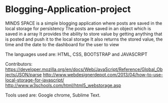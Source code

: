 # Blogging-Application-project
MINDS SPACE is a simple blogging application where posts are saved in the local storage for persistency
The posts are saved in an object which is saved in a array
It provides the ability to store value by getting anything that is posted and push it to the local storage
It also returns the stored value, the time and the date to the dashboard for the user to view


The languages used are:
HTML, CSS, BOOTSTRAP and JAVASCRIPT

Contributors:
https://developer.mozilla.org/en/docs/Web/JavaScript/Reference/Global_Objects/JSON/parse
http://www.webdesignerdepot.com/2013/04/how-to-use-local-storage-for-javascript/
http://www.w3schools.com/html/html5_webstorage.asp

Tools used are:
Google chrome, Sublime Text.

